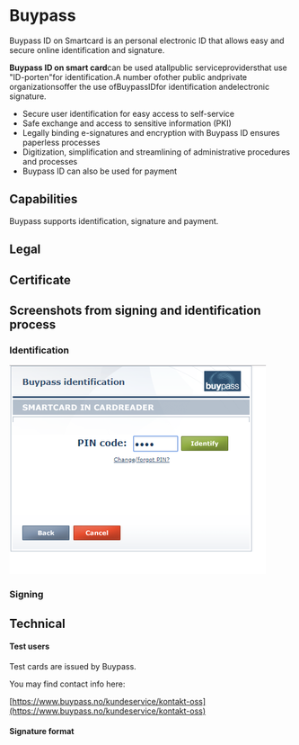 # Buypass

Buypass ID on Smartcard is an personal electronic ID that allows easy and secure online identification and signature.

**Buypass ID on smart card**can be used atallpublic serviceprovidersthat use "ID-porten"for identification.A number ofother public andprivate organizationsoffer the use ofBuypassIDfor identification andelectronic signature.

* Secure user identification for easy access to self-service
* Safe exchange and access to sensitive information \(PKI\)
* Legally binding e-signatures and encryption with Buypass ID ensures paperless processes
* Digitization, simplification and streamlining of administrative procedures and processes
* Buypass ID can also be used for payment

## Capabilities

Buypass supports identification, signature and payment.

## Legal

## Certificate

## Screenshots from signing and identification process

### Identification

![](/assets/buypass-auth-1.png)

### Signing

## Technical

#### Test users

Test cards are issued by Buypass.

You may find contact info here:

[https://www.buypass.no/kundeservice/kontakt-oss](https://www.buypass.no/kundeservice/kontakt-oss)

#### Signature format



